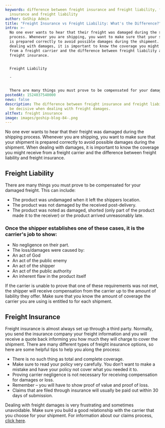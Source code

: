 ```yaml
---
keywords: difference between freight insurance and freight liability, freight
  insurance and freight liability
author: GoShip Admin
title: "Freight Insurance vs Freight Liability: What's the Difference?"
intro: >-
  No one ever wants to hear that their freight was damaged during the shipping
  process. Whenever you are shipping, you want to make sure that your shipment
  is prepared correctly to avoid possible damages during the shipment. When
  dealing with damages, it is important to know the coverage you might receive
  from a freight carrier and the difference between freight liability and
  freight insurance. 


  Freight Liability

  -


  There are many things you must prove to be compensated for your damaged freight. This can inc
postedAt: 1524037540000
news: false
description: The difference between freight insurance and freight liability can
  be decisive when dealing with freight damages.
altText: freight insurance
image: images/goship-blog-84-.png
---
```

No one ever wants to hear that their freight was damaged during the shipping process. Whenever you are shipping, you want to make sure that your shipment is prepared correctly to avoid possible damages during the shipment. When dealing with damages, it is important to know the coverage you might receive from a freight carrier and the difference between freight liability and freight insurance.

## Freight Liability

There are many things you must prove to be compensated for your damaged freight. This can include:

* The product was undamaged when it left the shippers location.
* The product was not damaged by the received post-delivery.
* The product was noted as damaged, shorted (only part of the product made it to the receiver) or the product arrived unreasonably late.

### Once the shipper establishes one of these cases, it is the carrier's job to show:

* No negligence on their part.
* The loss/damages were caused by:
* An act of God
* An act of the public enemy
* An act of the shipper
* An act of the public authority
* An inherent flaw in the product itself

If the carrier is unable to prove that one of these requirements was not met, the shipper will receive compensation from the carrier up to the amount of liability they offer. Make sure that you know the amount of coverage the carrier you are using is entitled to for each shipment.

## Freight Insurance

Freight insurance is almost always set up through a third party. Normally, you send the insurance company your freight information and you will receive a quote back informing you how much they will charge to cover the shipment. There are many different types of freight insurance options, so here are some helpful tips to help you along the process:

* There is no such thing as total and complete coverage.
* Make sure to read your policy very carefully. You don’t want to make a mistake and have your policy not cover what you needed it to.
* Proving carrier negligence is not necessary for receiving compensation for damages or loss.
* Remember – you will have to show proof of value and proof of loss.
* Claims that are filed through insurance will usually be paid out within 30 days of submission.

Dealing with freight damages is very frustrating and sometimes unavoidable. Make sure you build a good relationship with the carrier that you choose for your shipment. For information about our claims process, [click here](https://www.goship.com/claim/).